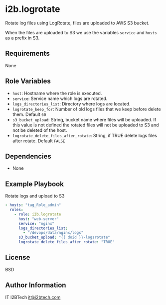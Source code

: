 i2b.logrotate
=============

Rotate log files using LogRotate, files are uploaded to AWS S3 bucket.

When the files are uploaded to S3 we use the variables `service` and `hosts` as a prefix in S3.

Requirements
------------

None

Role Variables
--------------

- `host`: Hostname where the role is executed.
- `service`: Service name which logs are rotated.
- `logs_directories_list`: Directory where logs are located.
- `logrotate_keep_for`: Number of old logs files that we keep before delete them. Default `60`
- `s3_bucket_upload`: String, bucket name where files will be uploaded. If this value is not defined the rotated files will not be uploaded to S3 and not be deleted of the host.
- `logrotate_delete_files_after_rotate`: String, if TRUE delete logs files after rotate. Default `FALSE`

Dependencies
------------

- None

Example Playbook
----------------

Rotate logs and upload to S3

```yaml
- hosts: "tag_Role_admin"
  roles:
    - role: i2b.logrotate
      host: "web-server"
      service: "nginx"
      logs_directories_list:
        - "/devops/data/nginx/logs"
      s3_bucket_upload: "{{ doid }}-logsrotate"
      logrotate_delete_files_after_rotate: "TRUE"
```

License
-------

BSD

Author Information
------------------

IT I2BTech <it@i2btech.com>

